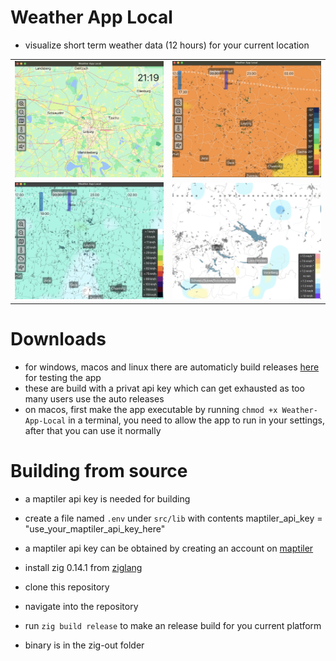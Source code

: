 # Weather App Local
- visualize short term weather data (12 hours) for your current location

<table>
  <tr>
    <td><img src="map-example.png" alt="map example" width="500"/></td>
    <td><img src="temp-example.png" alt="temperature example" width="500"/></td>
  </tr>
  <tr>
    <td><img src="wind-example.png" alt="wind example" width="500"/></td>
      <td><img src="rain-example.png" alt="rain example" width="500"/></td>
  </tr>
</table>

# Downloads
- for windows, macos and linux there are automaticly build releases [here](https://github.com/nat3Github/weather-app-local/releases) for testing the app
- these are build with a privat api key which can get exhausted as too many users use the auto releases
- on macos, first make the app executable by running `chmod +x Weather-App-Local` in a terminal, you need to allow the app to run in your settings, after that you can use it normally

# Building from source
- a maptiler api key is needed for building
- create a file named `.env` under `src/lib` with contents maptiler_api_key = "use_your_maptiler_api_key_here"
- a maptiler api key can be obtained by creating an account on [maptiler](https://cloud.maptiler.com/auth/widget?next=https://cloud.maptiler.com/maps/)

- install zig 0.14.1 from  [ziglang](https://ziglang.org/download/)
- clone this repository
- navigate into the repository
- run `zig build release` to make an release build for you current platform
- binary is in the zig-out folder
